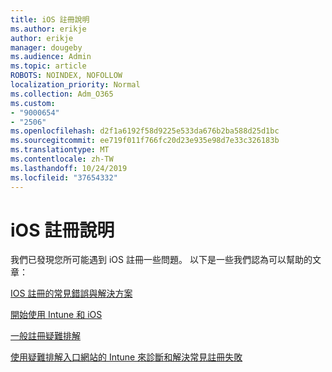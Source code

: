 ```yaml
---
title: iOS 註冊說明
ms.author: erikje
author: erikje
manager: dougeby
ms.audience: Admin
ms.topic: article
ROBOTS: NOINDEX, NOFOLLOW
localization_priority: Normal
ms.collection: Adm_O365
ms.custom:
- "9000654"
- "2506"
ms.openlocfilehash: d2f1a6192f58d9225e533da676b2ba588d25d1bc
ms.sourcegitcommit: ee719f011f766fc20d23e935e98d7e33c326183b
ms.translationtype: MT
ms.contentlocale: zh-TW
ms.lasthandoff: 10/24/2019
ms.locfileid: "37654332"
---
```

# <a name="ios-enrollment-help"></a>iOS 註冊說明

我們已發現您所可能遇到 iOS 註冊一些問題。 以下是一些我們認為可以幫助的文章： 

[IOS 註冊的常見錯誤與解決方案](https://support.microsoft.com/help/4039809/troubleshooting-ios-device-enrollment-in-intune)

[開始使用 Intune 和 iOS](https://docs.microsoft.com/intune/enrollment/ios-enroll)

[一般註冊疑難排解](https://docs.microsoft.com/intune/enrollment/troubleshoot-device-enrollment-in-intune)

[使用疑難排解入口網站的 Intune 來診斷和解決常見註冊失敗](https://docs.microsoft.com/intune/help-desk-operators)